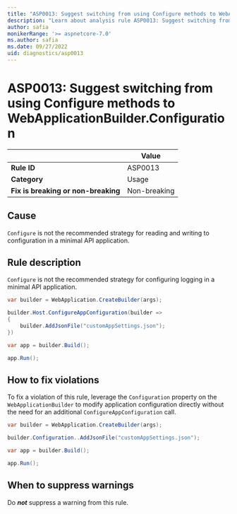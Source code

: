 ```yaml
---
title: "ASP0013: Suggest switching from using Configure methods to WebApplicationBuilder.Configuration"
description: "Learn about analysis rule ASP0013: Suggest switching from using Configure methods to WebApplicationBuilder.Configuration"
author: safia
monikerRange: '>= aspnetcore-7.0'
ms.author: safia
ms.date: 09/27/2022
uid: diagnostics/asp0013
---
```

# ASP0013: Suggest switching from using Configure methods to WebApplicationBuilder.Configuration

| | Value |
|-|-|
| **Rule ID** |ASP0013|
| **Category** |Usage|
| **Fix is breaking or non-breaking** |Non-breaking|

## Cause

`Configure` is not the recommended strategy for reading and writing to configuration in a minimal API application.

## Rule description

`Configure` is not the recommended strategy for configuring logging in a minimal API application.

```csharp
var builder = WebApplication.CreateBuilder(args);

builder.Host.ConfigureAppConfiguration(builder =>
{
    builder.AddJsonFile("customAppSettings.json");
})

var app = builder.Build();

app.Run();
```

## How to fix violations

To fix a violation of this rule, leverage the `Configuration` property on the `WebApplicationBuilder` to modify application configuration directly without the need for an additional `ConfigureAppConfiguration` call.

```csharp
var builder = WebApplication.CreateBuilder(args);

builder.Configuration..AddJsonFile("customAppSettings.json");

var app = builder.Build();

app.Run();
```

## When to suppress warnings

Do ***not*** suppress a warning from this rule.
